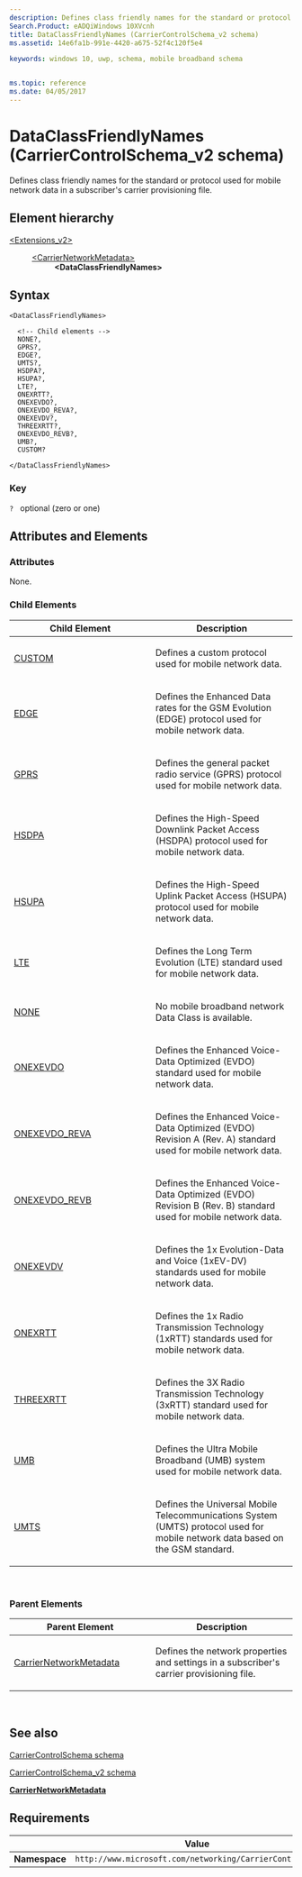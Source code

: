```yaml
---
description: Defines class friendly names for the standard or protocol used for mobile network data in a subscriber's carrier provisioning file.
Search.Product: eADQiWindows 10XVcnh
title: DataClassFriendlyNames (CarrierControlSchema_v2 schema)
ms.assetid: 14e6fa1b-991e-4420-a675-52f4c120f5e4

keywords: windows 10, uwp, schema, mobile broadband schema


ms.topic: reference
ms.date: 04/05/2017
---
```


# DataClassFriendlyNames (CarrierControlSchema_v2 schema)


Defines class friendly names for the standard or protocol used for mobile network data in a subscriber's carrier provisioning file.

## Element hierarchy

<dl>
<dt><a href="element-extensions-v2.md">&lt;Extensions_v2&gt;</a></dt>
<dd>
<dl>
<dt><a href="element-carriernetworkmetadata.md">&lt;CarrierNetworkMetadata&gt;</a></dt>
<dd><b>&lt;DataClassFriendlyNames&gt;</b></dd>
</dl>
</dd>
</dl>

## Syntax

``` syntax
<DataClassFriendlyNames>

  <!-- Child elements -->
  NONE?,
  GPRS?,
  EDGE?,
  UMTS?,
  HSDPA?,
  HSUPA?,
  LTE?,
  ONEXRTT?,
  ONEXEVDO?,
  ONEXEVDO_REVA?,
  ONEXEVDV?,
  THREEXRTT?,
  ONEXEVDO_REVB?,
  UMB?,
  CUSTOM?

</DataClassFriendlyNames>
```

### Key

`?`   optional (zero or one)

## Attributes and Elements


### Attributes

None.

### Child Elements

<table>
<colgroup>
<col width="50%" />
<col width="50%" />
</colgroup>
<thead>
<tr class="header">
<th>Child Element</th>
<th>Description</th>
</tr>
</thead>
<tbody>
<tr class="odd">
<td><a href="element-custom.md">CUSTOM</a> </td>
<td><p>Defines a custom protocol used for mobile network data.</p></td>
</tr>
<tr class="even">
<td><a href="element-edge.md">EDGE</a> </td>
<td><p>Defines the Enhanced Data rates for the GSM Evolution (EDGE) protocol used for mobile network data.</p></td>
</tr>
<tr class="odd">
<td><a href="element-gprs.md">GPRS</a> </td>
<td><p>Defines the general packet radio service (GPRS) protocol used for mobile network data.</p></td>
</tr>
<tr class="even">
<td><a href="element-hsdpa.md">HSDPA</a> </td>
<td><p>Defines the High-Speed Downlink Packet Access (HSDPA) protocol used for mobile network data.</p></td>
</tr>
<tr class="odd">
<td><a href="element-hsupa.md">HSUPA</a> </td>
<td><p>Defines the High-Speed Uplink Packet Access (HSUPA) protocol used for mobile network data.</p></td>
</tr>
<tr class="even">
<td><a href="element-lte.md">LTE</a> </td>
<td><p>Defines the Long Term Evolution (LTE) standard used for mobile network data.</p></td>
</tr>
<tr class="odd">
<td><a href="element-none.md">NONE</a> </td>
<td><p>No mobile broadband network Data Class is available.</p></td>
</tr>
<tr class="even">
<td><a href="element-onexevdo.md">ONEXEVDO</a> </td>
<td><p>Defines the Enhanced Voice-Data Optimized (EVDO) standard used for mobile network data.</p></td>
</tr>
<tr class="odd">
<td><a href="element-onexevdo-reva.md">ONEXEVDO_REVA</a> </td>
<td><p>Defines the Enhanced Voice-Data Optimized (EVDO) Revision A (Rev. A) standard used for mobile network data.</p></td>
</tr>
<tr class="even">
<td><a href="element-onexevdo-revb.md">ONEXEVDO_REVB</a> </td>
<td><p>Defines the Enhanced Voice-Data Optimized (EVDO) Revision B (Rev. B) standard used for mobile network data.</p></td>
</tr>
<tr class="odd">
<td><a href="element-onexevdv.md">ONEXEVDV</a> </td>
<td><p>Defines the 1x Evolution-Data and Voice (1xEV-DV) standards used for mobile network data.</p></td>
</tr>
<tr class="even">
<td><a href="element-onexrtt.md">ONEXRTT</a> </td>
<td><p>Defines the 1x Radio Transmission Technology (1xRTT) standards used for mobile network data.</p></td>
</tr>
<tr class="odd">
<td><a href="element-threexrtt.md">THREEXRTT</a> </td>
<td><p>Defines the 3X Radio Transmission Technology (3xRTT) standard used for mobile network data.</p></td>
</tr>
<tr class="even">
<td><a href="element-umb.md">UMB</a> </td>
<td><p>Defines the Ultra Mobile Broadband (UMB) system used for mobile network data.</p></td>
</tr>
<tr class="odd">
<td><a href="element-umts.md">UMTS</a> </td>
<td><p>Defines the Universal Mobile Telecommunications System (UMTS) protocol used for mobile network data based on the GSM standard.</p></td>
</tr>
</tbody>
</table>

 

### Parent Elements

<table>
<colgroup>
<col width="50%" />
<col width="50%" />
</colgroup>
<thead>
<tr class="header">
<th>Parent Element</th>
<th>Description</th>
</tr>
</thead>
<tbody>
<tr class="odd">
<td><a href="element-carriernetworkmetadata.md">CarrierNetworkMetadata</a> </td>
<td><p>Defines the network properties and settings in a subscriber's carrier provisioning file.</p></td>
</tr>
</tbody>
</table>

 

## See also


[CarrierControlSchema schema](../carriercontrolschema/schema-root.md)

[CarrierControlSchema\_v2 schema](schema-root.md)

[**CarrierNetworkMetadata**](element-carriernetworkmetadata.md)

## Requirements

|          | Value        |
|----------|--------------|
| **Namespace** | `http://www.microsoft.com/networking/CarrierControl/v2` |

 

 
